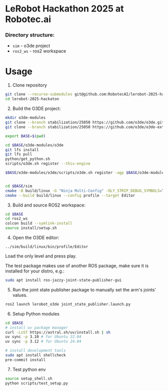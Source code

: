 # LeRobot Hackathon 2025 at Robotec.ai

### Directory structure:

- `sim` - o3de project
- `ros2_ws` - ros2 workspace

# Usage

1. Clone repository
```bash
git clone --recurse-submodules git@github.com:RobotecAI/lerobot-2025-hackaton.git
cd lerobot-2025-hackaton
```

2. Build the O3DE project:
```bash
mkdir o3de-modules
git clone --branch stabilization/25050 https://github.com/o3de/o3de.git o3de-modules/o3de
git clone --branch stabilization/25050 https://github.com/o3de/o3de-extras.git o3de-modules/o3de-extras

export BASE=$(pwd)

cd $BASE/o3de-modules/o3de
git lfs install
git lfs pull
python/get_python.sh
scripts/o3de.sh register --this-engine

$BASE/o3de-modules/o3de/scripts/o3de.sh register -agp $BASE/o3de-modules/o3de-extras/Gems


cd $BASE/sim
cmake -B build/linux -G "Ninja Multi-Config" -DLY_STRIP_DEBUG_SYMBOLS=TRUE -DLY_DISABLE_TEST_MODULES=ON
cmake --build build/linux --config profile --target Editor 
```

3. Build and source ROS2 workspace:
```bash
cd $BASE
cd ros2_ws
colcon build --symlink-install
source install/setup.sh
```

4. Open the O3DE editor:
```
../sim/build/linux/bin/profile/Editor
```

Load the only level and press play.

The test package makes use of another ROS package, make sure it is installed for your distro, e.g.:

```bash
sudo apt install ros-jazzy-joint-state-publisher-gui
```

5. Run the joint state publisher package to manually set the arm's joints' values.
```bash
ros2 launch lerobot_o3de joint_state_publisher.launch.py
```

6. Setup Python modules
```bash
cd $BASE
# install uv package manager
curl -LsSf https://astral.sh/uv/install.sh | sh
uv sync -p 3.10 # for Ubuntu 22.04
uv sync -p 3.12 # for Ubuntu 24.04

# install development tools
sudo apt install shellcheck
pre-commit install
```

7. Test python env

```bash
source setup_shell.sh
python scripts/test_setup.py
```
